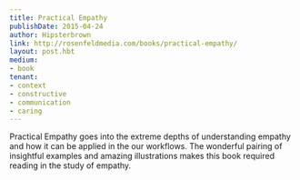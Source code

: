 ```yaml
---
title: Practical Empathy
publishDate: 2015-04-24
author: Hipsterbrown
link: http://rosenfeldmedia.com/books/practical-empathy/
layout: post.hbt
medium:
- book
tenant:
- context
- constructive
- communication
- caring
---
```


Practical Empathy goes into the extreme depths of understanding empathy and how it can be applied in the our workflows. The wonderful pairing of insightful examples and amazing illustrations makes this book required reading in the study of empathy.
